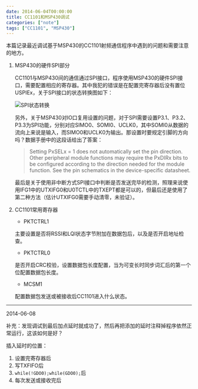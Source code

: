 ```yaml
---
date: 2014-06-04T00:00:00
title: CC1101和MSP430调试
categories: ["note"]
tags: ["CC1101", "MSP430"]
---
```


本篇记录最近调试基于MSP430的CC1101射频通信程序中遇到的问题和需要注意的地方。

<!--more-->

1.  MSP430的硬件SPI部分

    CC1101与MSP430间的通信通过SPI接口，程序使用MSP430的硬件SPI接口，需要配置相应的寄存器。其中我犯的错误是在配置完寄存器后没有置位USPIEx，关于SPI接口的状态转换图如下：
	
	![SPI状态转换][1]

    另外，关于MSP430对IO口复用设置的问题，对于SPI需要设置P3.1、P3.2、P3.3为SPI功能，分别对应SIMO0、SOMI0、UCLK0，其中SOMI0从数据的流向上来说是输入，而SIMO0和UCLK0为输出。那设置时要规定引脚的方向吗？数据手册中的这段话给出了答案：

    >Setting PxSELx = 1 does not automatically set the pin direction. Other peripheral module functions may require the PxDIRx bits to be configured according to the direction needed for the module function. See the pin schematics in the device-specific datasheet.

    最后是关于使用非中断方式SPI接口中判断是否发送完毕的检测，照理来说使用IFG1中的UTXIFG0和U0TCTL中的TXEPT都是可以的，但最后还是使用了第二种方法（估计UTXIFG0需要手动清零，未验证）。

2.  CC1101常用寄存器

	- PKTCTRL1

	主要设置是否将RSSI和LQI状态字节附加在数据包后，以及是否开启地址检查。

	- PKTCTRL0

	是否开启CRC校验，设置数据包长度配置，当为可变长时同步词汇后的第一个位配置数据包长度。

	- MCSM1

	配置数据包发送或被接收后CC1101进入什么状态。


-----------------
2014-06-08

补充：发现调试到最后加点延时就成功了，然后再把添加的延时注释掉程序依然正常运行，这该如何是好？

插入延时的位置：

1. 设置完寄存器后
2. 写TXFIFO后
3. `while(!GDO0);while(GDO0);`后
4. 每次发送或接收完后

[1]: https://blog-1254016481.cos.ap-shanghai.myqcloud.com/m7.png

